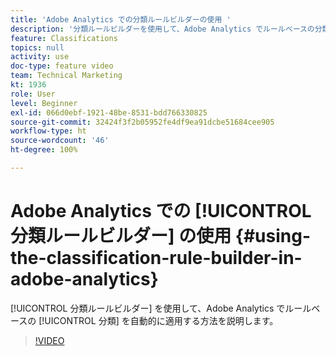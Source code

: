 ```yaml
---
title: 'Adobe Analytics での分類ルールビルダーの使用 '
description: '分類ルールビルダーを使用して、Adobe Analytics でルールベースの分類を自動的に適用する方法を説明します。 '
feature: Classifications
topics: null
activity: use
doc-type: feature video
team: Technical Marketing
kt: 1936
role: User
level: Beginner
exl-id: 066d0ebf-1921-48be-8531-bdd766330825
source-git-commit: 32424f3f2b05952fe4df9ea91dcbe51684cee905
workflow-type: ht
source-wordcount: '46'
ht-degree: 100%

---
```


# Adobe Analytics での [!UICONTROL 分類ルールビルダー] の使用 {#using-the-classification-rule-builder-in-adobe-analytics}

[!UICONTROL 分類ルールビルダー] を使用して、Adobe Analytics でルールベースの [!UICONTROL 分類] を自動的に適用する方法を説明します。

>[!VIDEO](https://video.tv.adobe.com/v/25884?quality=12)
